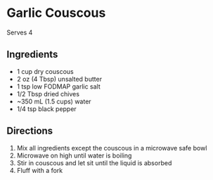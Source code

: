 # Garlic Couscous

Serves 4

## Ingredients
* 1 cup dry couscous
* 2 oz (4 Tbsp) unsalted butter
* 1 tsp low FODMAP garlic salt
* 1/2 Tbsp dried chives
* ~350 mL (1.5 cups) water
* 1/4 tsp black pepper

## Directions
1. Mix all ingredients except the couscous in a microwave safe bowl
1. Microwave on high until water is boiling
1. Stir in couscous and let sit until the liquid is absorbed
1. Fluff with a fork
